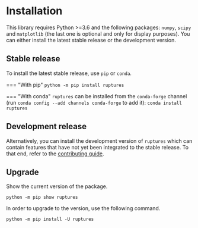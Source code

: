 # Installation

This library requires Python >=3.6 and the following packages: `numpy`, `scipy` and `matplotlib` (the last one is optional and only for display purposes).
You can either install the latest stable release or the development version.

## Stable release

To install the latest stable release, use `pip` or `conda`.

=== "With pip"
    ```
    python -m pip install ruptures
    ```

=== "With conda"
    `ruptures` can be installed from the `conda-forge` channel (run `conda config --add channels conda-forge` to add it):
    ```
    conda install ruptures
    ```

## Development release

Alternatively, you can install the development version of `ruptures` which can contain features that have not yet been integrated to the stable release.
To that end, refer to the [contributing guide](contributing.md).

## Upgrade

Show the current version of the package.

```
python -m pip show ruptures
```

In order to upgrade to the version, use the following command.

```
python -m pip install -U ruptures
```

